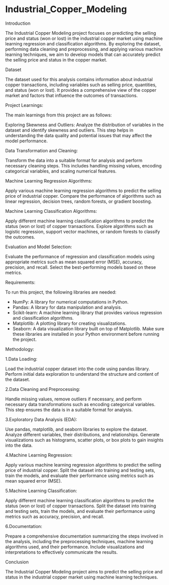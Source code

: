 # Industrial_Copper_Modeling
Introduction

The Industrial Copper Modeling project focuses on predicting the selling price and status (won or lost) in the industrial copper market using machine learning regression and classification algorithms. By exploring the dataset, performing data cleaning and preprocessing, and applying various machine learning techniques, we aim to develop models that can accurately predict the selling price and status in the copper market.

Dataset

The dataset used for this analysis contains information about industrial copper transactions, including variables such as selling price, quantities, and status (won or lost). It provides a comprehensive view of the copper market and factors that influence the outcomes of transactions.

Project Learnings:

The main learnings from this project are as follows:

Exploring Skewness and Outliers: Analyze the distribution of variables in the dataset and identify skewness and outliers. This step helps in understanding the data quality and potential issues that may affect the model performance.

Data Transformation and Cleaning:

Transform the data into a suitable format for analysis and perform necessary cleaning steps. This includes handling missing values, encoding categorical variables, and scaling numerical features.

Machine Learning Regression Algorithms:

Apply various machine learning regression algorithms to predict the selling price of industrial copper. Compare the performance of algorithms such as linear regression, decision trees, random forests, or gradient boosting.

Machine Learning Classification Algorithms:

Apply different machine learning classification algorithms to predict the status (won or lost) of copper transactions. Explore algorithms such as logistic regression, support vector machines, or random forests to classify the outcomes.

Evaluation and Model Selection:

Evaluate the performance of regression and classification models using appropriate metrics such as    mean squared error (MSE), accuracy, precision, and recall. Select the best-performing models based on these metrics.

Requirements:

To run this project, the following libraries are needed:

* NumPy: A library for numerical computations in Python.
* Pandas: A library for data manipulation and analysis.
* Scikit-learn: A machine learning library that provides various regression and classification algorithms.
* Matplotlib: A plotting library for creating visualizations.
* Seaborn: A data visualization library built on top of Matplotlib.
Make sure these libraries are installed in your Python environment before running the project.

Methodology:

1.Data Loading:

Load the industrial copper dataset into the code using pandas library. Perform initial data exploration to understand the structure and content of the dataset.

2.Data Cleaning and Preprocessing:

Handle missing values, remove outliers if necessary, and perform necessary data transformations such as encoding categorical variables. This step ensures the data is in a suitable format for analysis.

3.Exploratory Data Analysis (EDA):

Use pandas, matplotlib, and seaborn libraries to explore the dataset. Analyze different variables, their distributions, and relationships. Generate visualizations such as histograms, scatter plots, or box plots to gain insights into the data.

4.Machine Learning Regression:

Apply various machine learning regression algorithms to predict the selling price of industrial copper. Split the dataset into training and testing sets, train the models, and evaluate their performance using metrics such as mean squared error (MSE).

5.Machine Learning Classification:

Apply different machine learning classification algorithms to predict the status (won or lost) of copper transactions. Split the dataset into training and testing sets, train the models, and evaluate their performance using metrics such as accuracy, precision, and recall.

6.Documentation:

Prepare a comprehensive documentation summarizing the steps involved in the analysis, including the preprocessing techniques, machine learning algorithms used, and their performance. Include visualizations and interpretations to effectively communicate the results.

Conclusion

The Industrial Copper Modeling project aims to predict the selling price and status in the industrial copper market using machine learning techniques.
